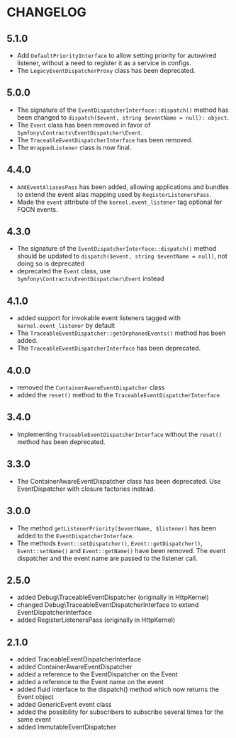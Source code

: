 CHANGELOG
=========

5.1.0
-----

 * Add `DefaultPriorityInterface` to allow setting priority for autowired listener, without a need to register it as a service in configs.
 * The `LegacyEventDispatcherProxy` class has been deprecated.

5.0.0
-----

 * The signature of the `EventDispatcherInterface::dispatch()` method has been changed to `dispatch($event, string $eventName = null): object`.
 * The `Event` class has been removed in favor of `Symfony\Contracts\EventDispatcher\Event`.
 * The `TraceableEventDispatcherInterface` has been removed.
 * The `WrappedListener` class is now final.

4.4.0
-----

 * `AddEventAliasesPass` has been added, allowing applications and bundles to extend the event alias mapping used by `RegisterListenersPass`.
 * Made the `event` attribute of the `kernel.event_listener` tag optional for FQCN events.

4.3.0
-----

 * The signature of the `EventDispatcherInterface::dispatch()` method should be updated to `dispatch($event, string $eventName = null)`, not doing so is deprecated
 * deprecated the `Event` class, use `Symfony\Contracts\EventDispatcher\Event` instead

4.1.0
-----

 * added support for invokable event listeners tagged with `kernel.event_listener` by default
 * The `TraceableEventDispatcher::getOrphanedEvents()` method has been added.
 * The `TraceableEventDispatcherInterface` has been deprecated.

4.0.0
-----

 * removed the `ContainerAwareEventDispatcher` class
 * added the `reset()` method to the `TraceableEventDispatcherInterface`

3.4.0
-----

  * Implementing `TraceableEventDispatcherInterface` without the `reset()` method has been deprecated.

3.3.0
-----

  * The ContainerAwareEventDispatcher class has been deprecated. Use EventDispatcher with closure factories instead.

3.0.0
-----

  * The method `getListenerPriority($eventName, $listener)` has been added to the
    `EventDispatcherInterface`.
  * The methods `Event::setDispatcher()`, `Event::getDispatcher()`, `Event::setName()`
    and `Event::getName()` have been removed.
    The event dispatcher and the event name are passed to the listener call.

2.5.0
-----

 * added Debug\TraceableEventDispatcher (originally in HttpKernel)
 * changed Debug\TraceableEventDispatcherInterface to extend EventDispatcherInterface
 * added RegisterListenersPass (originally in HttpKernel)

2.1.0
-----

 * added TraceableEventDispatcherInterface
 * added ContainerAwareEventDispatcher
 * added a reference to the EventDispatcher on the Event
 * added a reference to the Event name on the event
 * added fluid interface to the dispatch() method which now returns the Event
   object
 * added GenericEvent event class
 * added the possibility for subscribers to subscribe several times for the
   same event
 * added ImmutableEventDispatcher
